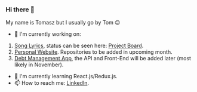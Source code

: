 ### Hi there 👋

My name is Tomasz but I usually go by Tom 😉

- 🔭 I'm currently working on:
1. [Song Lyrics](https://github.com/TomaszKandula/SongLyrics), status can be seen here: [Project Board](https://github.com/users/TomaszKandula/projects/6).
1. [Personal Website](https://github.com/users/TomaszKandula/projects/7). Repositories to be added in upcoming month.
1. [Debt Management App](https://github.com/users/TomaszKandula/projects/8), the API and Front-End will be added later (most likely in November).
- 🌱 I'm currently learning React.js/Redux.js.
- 📫 How to reach me: [LinkedIn](https://www.linkedin.com/in/tomaszkandula/).
